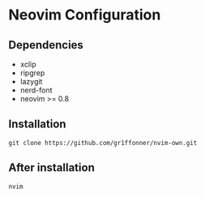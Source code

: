 # Neovim Configuration


## Dependencies

* xclip
* ripgrep
* lazygit
* nerd-font
* neovim >= 0.8

## Installation

```shell
git clone https://github.com/gr1ffonner/nvim-own.git
```

## After installation

```shell
nvim
```
